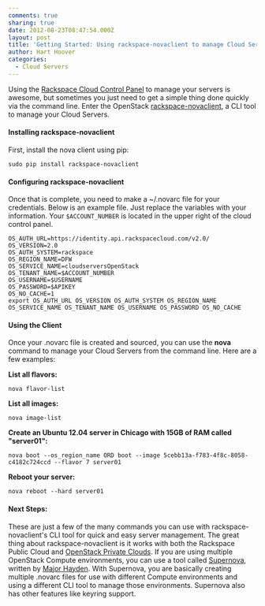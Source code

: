 ```yaml
---
comments: true
sharing: true
date: 2012-08-23T08:47:54.000Z
layout: post
title: 'Getting Started: Using rackspace-novaclient to manage Cloud Servers'
author: Hart Hoover
categories:
  - Cloud Servers
---
```


Using the [Rackspace Cloud Control Panel](http://www.rackspace.com/knowledge_center/article/introducing-the-next-generation-cloud-control-panel) to manage your servers is awesome, but sometimes you just need to get a simple thing done quickly via the command line. Enter the OpenStack [rackspace-novaclient](http://pypi.python.org/pypi/rackspace-novaclient/1.0), a CLI tool to manage your Cloud Servers.

<!-- more -->

#### Installing rackspace-novaclient


First, install the nova client using pip:

	sudo pip install rackspace-novaclient

#### Configuring rackspace-novaclient


Once that is complete, you need to make a ~/.novarc file for your credentials. Below is an example file. Just replace the variables with your information. Your `$ACCOUNT_NUMBER` is located in the upper right of the cloud control panel.

    
    OS_AUTH_URL=https://identity.api.rackspacecloud.com/v2.0/
    OS_VERSION=2.0
    OS_AUTH_SYSTEM=rackspace
    OS_REGION_NAME=DFW
    OS_SERVICE_NAME=cloudserversOpenStack
    OS_TENANT_NAME=$ACCOUNT_NUMBER
    OS_USERNAME=$USERNAME
    OS_PASSWORD=$APIKEY
    OS_NO_CACHE=1
    export OS_AUTH_URL OS_VERSION OS_AUTH_SYSTEM OS_REGION_NAME OS_SERVICE_NAME OS_TENANT_NAME OS_USERNAME OS_PASSWORD OS_NO_CACHE




#### Using the Client


Once your .novarc file is created and sourced, you can use the **nova** command to manage your Cloud Servers from the command line. Here are a few examples:

**List all flavors:**

	nova flavor-list

**List all images:**

	nova image-list

**Create an Ubuntu 12.04 server in Chicago with 15GB of RAM called "server01":**

	nova boot --os_region_name ORD boot --image 5cebb13a-f783-4f8c-8058-c4182c724ccd --flavor 7 server01

**Reboot your server:**

	nova reboot --hard server01


#### Next Steps:


These are just a few of the many commands you can use with rackspace-novaclient's CLI tool for quick and easy server management. The great thing about rackspace-novaclient is it works with both the Rackspace Public Cloud and [OpenStack Private Clouds](http://www.rackspace.com/cloud/private/). If you are using multiple OpenStack Compute environments, you can use a tool called [Supernova](http://rackerhacker.github.com/supernova/), written by [Major Hayden](http://rackerhacker.com). With Supernova, you are basically creating multiple .novarc files for use with different Compute environments and using a different CLI tool to manage those environments. Supernova also has other features like keyring support.
